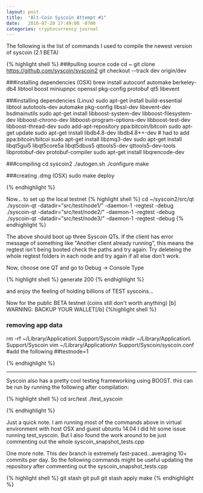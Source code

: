 ```yaml
---
layout: post
title:  "Alt-Coin Syscoin Attempt #1"
date:   2016-07-20 17:49:00 -0700
categories: cryptocurrency journal
---
```


The following is the list of commands I used to compile the newest version of syscoin (2.1 BETA)

{% highlight shell %}
###pulling source code
cd ~
git clone https://github.com/syscoin/syscoin2
git checkout --track dev origin/dev

###installing dependencies (OSX)
brew install autoconf automake berkeley-db4 libtool boost miniupnpc openssl pkg-config protobuf qt5 libevent

###installing dependencies (Linux)
sudo apt-get install build-essential libtool autotools-dev automake pkg-config libssl-dev libevent-dev bsdmainutils
sudo apt-get install libboost-system-dev libboost-filesystem-dev libboost-chrono-dev libboost-program-options-dev libboost-test-dev libboost-thread-dev
sudo add-apt-repository ppa:bitcoin/bitcoin
sudo apt-get update
sudo apt-get install libdb4.8-dev libdb4.8++-dev # had to add ppa:bitcoin/bitcoi
sudo apt-get install libzmq3-dev
sudo apt-get install libqt5gui5 libqt5core5a libqt5dbus5 qttools5-dev qttools5-dev-tools libprotobuf-dev protobuf-compiler
sudo apt-get install libqrencode-dev

###compiling
cd syscoin2
./autogen.sh
./configure
make

###creating .dmg (OSX)
sudo make deploy

{% endhighlight %}

Now... to set up the local testnet
{% highlight shell %}
cd ~/syscoin2/src/qt
./syscoin-qt -datadir="src/test/node1/" -daemon-1 -regtest -debug
./syscoin-qt -datadir="src/test/node2/" -daemon-1 -regtest -debug
./syscoin-qt -datadir="src/test/node3/" -daemon-1 -regtest -debug
{% endhighlight %}

The above should boot up three Syscoin QTs. 
If the client has error message of something like "Another client already running", this means the regtest isn't being booted check the paths and try again.
Try deleteing the whole regtest folders in each node and try again if all else don't work.

Now, choose one QT and go to Debug -> Console
Type 

{% highlight shell %}
generate 200
{% endhighlight %}

and enjoy the feeling of holding billions of TEST syscoins...

Now for the public BETA testnet (coins still don't worth anything)
[b] WARNING: BACKUP YOUR WALLET[/b]
{%highlight shell %}
### removing app data
rm -rf ~/Library/Application\ Support/Syscoin
mkdir ~/Library/Application\ Support/Syscoin
vim ~/Library/Application\n Support/Syscoin/syscoin.conf
#add the following
##testnode=1

{% endhighlight %}

-------------------------------------

Syscoin also has a pretty cool testing frameworking using BOOST.
this can be run by running the following after compilation:

{% highlight shell %}
cd src/test
./test_syscoin

{% endhighlight %}

Just a quick note.  I am running most of the commands above in virtual
environment with host OSX and guest ubtuntu 14.04
I did hit some issue running test_syscoin.  But I also found the work
around to be just commenting out the whole syscoin_snapshot_tests.cpp

One more note.  This dev branch is extremely fast-paced...averaging 10+
commits per day.  So the following commands might be useful updating the
repository after commenting out the syscoin_snapshot_tests.cpp

{% highlight shell %}
git stash
git pull
git stash apply
make
{% endhighlight %}



